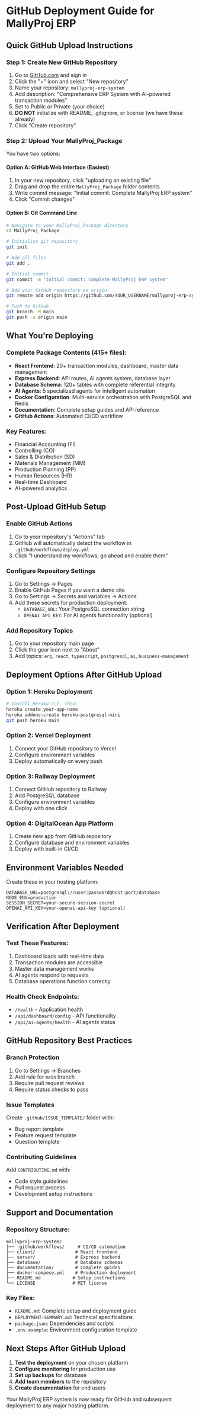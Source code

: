 # GitHub Deployment Guide for MallyProj ERP

## Quick GitHub Upload Instructions

### Step 1: Create New GitHub Repository
1. Go to [GitHub.com](https://github.com) and sign in
2. Click the "+" icon and select "New repository"
3. Name your repository: `mallyproj-erp-system`
4. Add description: "Comprehensive ERP System with AI-powered transaction modules"
5. Set to Public or Private (your choice)
6. **DO NOT** initialize with README, .gitignore, or license (we have these already)
7. Click "Create repository"

### Step 2: Upload Your MallyProj_Package
You have two options:

#### Option A: GitHub Web Interface (Easiest)
1. In your new repository, click "uploading an existing file"
2. Drag and drop the entire `MallyProj_Package` folder contents
3. Write commit message: "Initial commit: Complete MallyProj ERP system"
4. Click "Commit changes"

#### Option B: Git Command Line
```bash
# Navigate to your MallyProj_Package directory
cd MallyProj_Package

# Initialize git repository
git init

# Add all files
git add .

# Initial commit
git commit -m "Initial commit: Complete MallyProj ERP system"

# Add your GitHub repository as origin
git remote add origin https://github.com/YOUR_USERNAME/mallyproj-erp-system.git

# Push to GitHub
git branch -M main
git push -u origin main
```

## What You're Deploying

### Complete Package Contents (415+ files):
- **React Frontend**: 20+ transaction modules, dashboard, master data management
- **Express Backend**: API routes, AI agents system, database layer
- **Database Schema**: 120+ tables with complete referential integrity
- **AI Agents**: 5 specialized agents for intelligent automation
- **Docker Configuration**: Multi-service orchestration with PostgreSQL and Redis
- **Documentation**: Complete setup guides and API reference
- **GitHub Actions**: Automated CI/CD workflow

### Key Features:
- Financial Accounting (FI)
- Controlling (CO) 
- Sales & Distribution (SD)
- Materials Management (MM)
- Production Planning (PP)
- Human Resources (HR)
- Real-time Dashboard
- AI-powered analytics

## Post-Upload GitHub Setup

### Enable GitHub Actions
1. Go to your repository's "Actions" tab
2. GitHub will automatically detect the workflow in `.github/workflows/deploy.yml`
3. Click "I understand my workflows, go ahead and enable them"

### Configure Repository Settings
1. Go to Settings → Pages
2. Enable GitHub Pages if you want a demo site
3. Go to Settings → Secrets and variables → Actions
4. Add these secrets for production deployment:
   - `DATABASE_URL`: Your PostgreSQL connection string
   - `OPENAI_API_KEY`: For AI agents functionality (optional)

### Add Repository Topics
1. Go to your repository main page
2. Click the gear icon next to "About"
3. Add topics: `erp`, `react`, `typescript`, `postgresql`, `ai`, `business-management`

## Deployment Options After GitHub Upload

### Option 1: Heroku Deployment
```bash
# Install Heroku CLI, then:
heroku create your-app-name
heroku addons:create heroku-postgresql:mini
git push heroku main
```

### Option 2: Vercel Deployment
1. Connect your GitHub repository to Vercel
2. Configure environment variables
3. Deploy automatically on every push

### Option 3: Railway Deployment
1. Connect GitHub repository to Railway
2. Add PostgreSQL database
3. Configure environment variables
4. Deploy with one click

### Option 4: DigitalOcean App Platform
1. Create new app from GitHub repository
2. Configure database and environment variables
3. Deploy with built-in CI/CD

## Environment Variables Needed

Create these in your hosting platform:
```
DATABASE_URL=postgresql://user:password@host:port/database
NODE_ENV=production
SESSION_SECRET=your-secure-session-secret
OPENAI_API_KEY=your-openai-api-key (optional)
```

## Verification After Deployment

### Test These Features:
1. Dashboard loads with real-time data
2. Transaction modules are accessible
3. Master data management works
4. AI agents respond to requests
5. Database operations function correctly

### Health Check Endpoints:
- `/health` - Application health
- `/api/dashboard/config` - API functionality
- `/api/ai-agents/health` - AI agents status

## GitHub Repository Best Practices

### Branch Protection
1. Go to Settings → Branches
2. Add rule for `main` branch
3. Require pull request reviews
4. Require status checks to pass

### Issue Templates
Create `.github/ISSUE_TEMPLATE/` folder with:
- Bug report template
- Feature request template
- Question template

### Contributing Guidelines
Add `CONTRIBUTING.md` with:
- Code style guidelines
- Pull request process
- Development setup instructions

## Support and Documentation

### Repository Structure:
```
mallyproj-erp-system/
├── .github/workflows/     # CI/CD automation
├── client/               # React frontend
├── server/               # Express backend
├── database/             # Database schemas
├── documentation/        # Complete guides
├── docker-compose.yml    # Production deployment
├── README.md            # Setup instructions
└── LICENSE              # MIT license
```

### Key Files:
- `README.md`: Complete setup and deployment guide
- `DEPLOYMENT-SUMMARY.md`: Technical specifications
- `package.json`: Dependencies and scripts
- `.env.example`: Environment configuration template

## Next Steps After GitHub Upload

1. **Test the deployment** on your chosen platform
2. **Configure monitoring** for production use
3. **Set up backups** for database
4. **Add team members** to the repository
5. **Create documentation** for end users

Your MallyProj ERP system is now ready for GitHub and subsequent deployment to any major hosting platform.